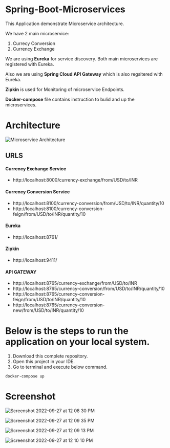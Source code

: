 # Spring-Boot-Microservices

This Application demonstrate Microservice architecture.

We have 2 main microservice:

  1. Currecy Conversion
  2. Currency Exchange

We are using **Eureka** for service discovery. Both main microservices are registered with Eureka.

Also we are using **Spring Cloud API Gateway** which is also regsitered with Eureka.

**Zipkin** is used for Monitoring of microservice Endpoints.

**Docker-compose** file contains instruction to bulid and up the microservices.

# Architecture

![Microservice Architecture](https://user-images.githubusercontent.com/21008846/192539428-b2efa374-aa81-4f50-8fe0-b43805723aee.png)


## URLS

#### Currency Exchange Service
- http://localhost:8000/currency-exchange/from/USD/to/INR

#### Currency Conversion Service
- http://localhost:8100/currency-conversion/from/USD/to/INR/quantity/10
- http://localhost:8100/currency-conversion-feign/from/USD/to/INR/quantity/10

#### Eureka
- http://localhost:8761/

#### Zipkin
- http://localhost:9411/

#### API GATEWAY
- http://localhost:8765/currency-exchange/from/USD/to/INR
- http://localhost:8765/currency-conversion/from/USD/to/INR/quantity/10
- http://localhost:8765/currency-conversion-feign/from/USD/to/INR/quantity/10
- http://localhost:8765/currency-conversion-new/from/USD/to/INR/quantity/10


# Below is the steps to run the application on your local system.

1. Download this complete repository.
2. Open this project in your IDE.
3. Go to terminal and execute below command.

```
docker-compose up
```

# Screenshot

![Screenshot 2022-09-27 at 12 08 30 PM](https://user-images.githubusercontent.com/21008846/198861777-81138eac-a53a-469c-875c-568a4c300143.png)

![Screenshot 2022-09-27 at 12 09 35 PM](https://user-images.githubusercontent.com/21008846/198861789-1b9dd6d8-6c1f-43be-8d97-ea495fc60f2e.png)

![Screenshot 2022-09-27 at 12 09 13 PM](https://user-images.githubusercontent.com/21008846/198861795-2424dbe0-4394-4210-9e5a-28404635d2fb.png)

![Screenshot 2022-09-27 at 12 10 10 PM](https://user-images.githubusercontent.com/21008846/198861798-21b1227f-151f-4b23-938d-712002a863bc.png)
